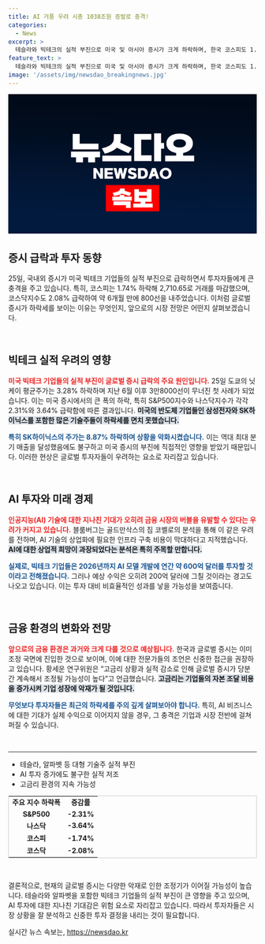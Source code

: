 ```yaml
---
title: AI 거품 우려 시총 1038조원 증발로 충격!
categories:
  - News
excerpt: >
  테슬라와 빅테크의 실적 부진으로 미국 및 아시아 증시가 크게 하락하며, 한국 코스피도 1.74% 급락했습니다. AI 투자에 대한 거품 우려가 심화되는 가운데, 조정 국면이 예상됩니다. 클릭해 자세한 원인과 전망을 확인하세요!
feature_text: >
  테슬라와 빅테크의 실적 부진으로 미국 및 아시아 증시가 크게 하락하며, 한국 코스피도 1.74% 급락했습니다. AI 투자에 대한 거품 우려가 심화되는 가운데, 조정 국면이 예상됩니다. 클릭해 자세한 원인과 전망을 확인하세요!
image: '/assets/img/newsdao_breakingnews.jpg'
---
```


<p><img src="/assets/img/newsdao_breakingnews.jpg" alt="ontimetimes 속보" /></p>

<h2 data-ke-size="size26">증시 급락과 투자 동향</h2>

<p data-ke-size="size16">25일, 국내외 증시가 미국 빅테크 기업들의 실적 부진으로 급락하면서 투자자들에게 큰 충격을 주고 있습니다. 특히, 코스피는 1.74% 하락해 2,710.65로 거래를 마감했으며, 코스닥지수도 2.08% 급락하여 약 6개월 만에 800선을 내주었습니다. 이처럼 글로벌 증시가 하락세를 보이는 이유는 무엇인지, 앞으로의 시장 전망은 어떤지 살펴보겠습니다.</p>

<p data-ke-size="size16">&nbsp;</p>

<h2 data-ke-size="size26">빅테크 실적 우려의 영향</h2>

<p data-ke-size="size16"><b><span style="color: #ee2323;">미국 빅테크 기업들의 실적 부진이 글로벌 증시 급락의 주요 원인입니다.</span></b> 25일 도쿄의 닛케이 평균주가는 3.28% 하락하며 지난 6월 이후 3만8000선이 무너진 첫 사례가 되었습니다. 이는 미국 증시에서의 큰 폭의 하락, 특히 S&P500지수와 나스닥지수가 각각 2.31%와 3.64% 급락함에 따른 결과입니다. <b><span style="background-color: #21538527;">미국의 반도체 기업들인 삼성전자와 SK하이닉스를 포함한 많은 기술주들이 하락세를 면치 못했습니다.</span></b></p>

<p data-ke-size="size16"><b><span style="color: #1a5490;">특히 SK하이닉스의 주가는 8.87% 하락하며 상황을 악화시켰습니다.</span></b> 이는 역대 최대 분기 매출을 달성했음에도 불구하고 미국 증시의 부진에 직접적인 영향을 받았기 때문입니다. 이러한 현상은 글로벌 투자자들이 우려하는 요소로 자리잡고 있습니다.</p>

<p data-ke-size="size16">&nbsp;</p>

<h2 data-ke-size="size26">AI 투자와 미래 경제</h2>

<p data-ke-size="size16"><b><span style="color: #ee2323;">인공지능(AI) 기술에 대한 지나친 기대가 오히려 금융 시장의 버블을 유발할 수 있다는 우려가 커지고 있습니다.</span></b> 블룸버그는 골드만삭스의 짐 코벨로의 분석을 통해 이 같은 우려를 전하며, AI 기술의 상업화에 필요한 인프라 구축 비용이 막대하다고 지적했습니다. <b><span style="background-color: #21538527;">AI에 대한 상업적 희망이 과장되었다는 분석은 특히 주목할 만합니다.</span></b></p>

<p data-ke-size="size16"><b><span style="color: #1a5490;">실제로, 빅테크 기업들은 2026년까지 AI 모델 개발에 연간 약 600억 달러를 투자할 것이라고 전해졌습니다.</span></b> 그러나 예상 수익은 오히려 200억 달러에 그칠 것이라는 경고도 나오고 있습니다. 이는 투자 대비 비효율적인 성과를 낳을 가능성을 보여줍니다.</p>

<p data-ke-size="size16">&nbsp;</p>

<h2 data-ke-size="size26">금융 환경의 변화와 전망</h2>

<p data-ke-size="size16"><b><span style="color: #ee2323;">앞으로의 금융 환경은 과거와 크게 다를 것으로 예상됩니다.</span></b> 한국과 글로벌 증시는 이미 조정 국면에 진입한 것으로 보이며, 이에 대한 전문가들의 조언은 신중한 접근을 권장하고 있습니다. 황세운 연구위원은 “고금리 상황과 실적 감소로 인해 글로벌 증시가 당분간 계속해서 조정될 가능성이 높다”고 언급했습니다. <b><span style="background-color: #21538527;">고금리는 기업들의 자본 조달 비용을 증가시켜 기업 성장에 악재가 될 것입니다.</span></b></p>

<p data-ke-size="size16"><b><span style="color: #1a5490;">무엇보다 투자자들은 최근의 하락세를 주의 깊게 살펴보아야 합니다.</span></b> 특히, AI 비즈니스에 대한 기대가 실제 수익으로 이어지지 않을 경우, 그 충격은 기업과 시장 전반에 걸쳐 퍼질 수 있습니다.</p>

<p data-ke-size="size16">&nbsp;</p>

<hr/>

<ul>
<li>테슬라, 알파벳 등 대형 기술주 실적 부진</li>
<li>AI 투자 증가에도 불구한 실적 저조</li>
<li>고금리 환경의 지속 가능성</li>
</ul>

<table style="width: 100%; border: 1px solid #ccc;">
<tr>
<td style="text-align: center; height: 17px;"><b>주요 지수 하락폭</b></td>
<td style="text-align: center; height: 17px;"><b>증감률</b></td>
</tr>
<tr>
<td style="text-align: center; height: 17px;"><b>S&P500</b></td>
<td style="text-align: center; height: 17px;"><b>-2.31%</b></td>
</tr>
<tr>
<td style="text-align: center; height: 17px;"><b>나스닥</b></td>
<td style="text-align: center; height: 17px;"><b>-3.64%</b></td>
</tr>
<tr>
<td style="text-align: center; height: 17px;"><b>코스피</b></td>
<td style="text-align: center; height: 17px;"><b>-1.74%</b></td>
</tr>
<tr>
<td style="text-align: center; height: 17px;"><b>코스닥</b></td>
<td style="text-align: center; height: 17px;"><b>-2.08%</b></td>
</tr>
</table>

<p data-ke-size="size16">&nbsp;</p>

<p data-ke-size="size16">결론적으로, 현재의 글로벌 증시는 다양한 악재로 인한 조정기가 이어질 가능성이 높습니다. 테슬라와 알파벳을 포함한 빅테크 기업들의 실적 부진이 큰 영향을 주고 있으며, AI 투자에 대한 지나친 기대감은 위험 요소로 자리잡고 있습니다. 따라서 투자자들은 시장 상황을 잘 분석하고 신중한 투자 결정을 내리는 것이 필요합니다.</p>
실시간 뉴스 속보는, <a href="https://newsdao.kr" rel="dofollow">https://newsdao.kr</a>


